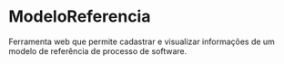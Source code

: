# ModeloReferencia
Ferramenta web que permite cadastrar e visualizar informações de um modelo de referência de processo de software.
